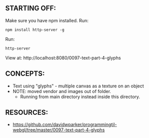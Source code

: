 ## STARTING OFF:

Make sure you have npm installed.
Run:
```
npm install http-server -g
```

Run:
```
http-server
```

View at: http://localhost:8080/0097-text-part-4-glyphs

## CONCEPTS:

* Text using "glyphs" - multiple canvas as a texture on an object
* NOTE: moved vendor and images out of folder.
  * Running from main directory instead inside this directory.

## RESOURCES:

* https://github.com/davidwparker/programmingtil-webgl/tree/master/0097-text-part-4-glyphs
